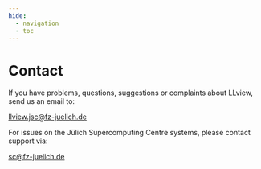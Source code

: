 ```yaml
---
hide:
  - navigation
  - toc
---
```

# Contact

If you have problems, questions, suggestions or complaints about LLview, send us an email to:

[llview.jsc@fz-juelich.de](mailto:llview.jsc@fz-juelich.de)


For issues on the Jülich Supercomputing Centre systems, please contact support via:

[sc@fz-juelich.de](mailto:sc@fz-juelich.de)

